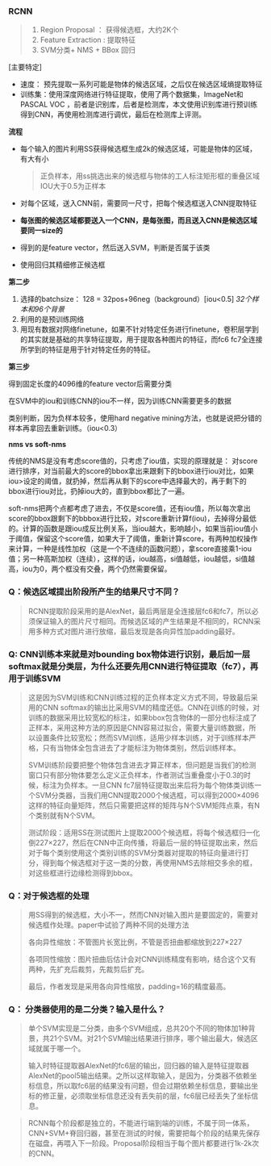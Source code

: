 ### RCNN

> 1. Region Proposal  ： 获得候选框，大约2K个
> 2. Feature Extraction : 提取特征
> 3. SVM分类+ NMS + BBox 回归

[主要特定]

* 速度： 预先提取一系列可能是物体的候选区域，之后仅在候选区域熵提取特征
* 训练集：使用深度网络进行特征提取，使用了两个数据集，ImageNet和PASCAL VOC ，前者是识别库，后者是检测库，本文使用识别库进行预训练得到CNN，再使用检测库进行调优，最后在检测库上评测。

**流程**

* 每个输入的图片利用SS获得候选框生成2k的候选区域，可能是物体的区域，有大有小

  > 正负样本，用ss挑选出来的候选框与物体的工人标注矩形框的重叠区域IOU大于0.5为正样本

* 对每个区域，送入CNN前，需要同一尺寸，把每个候选框送入CNN提取特征

* **每张图的候选区域都要送入一个CNN，是每张图，而且送入CNN是候选区域要同一size的**

* 得到的是feature vector，然后送入SVM，判断是否属于该类

* 使用回归其精细修正候选框

**第二步**

1. 选择的batchsize： 128 = 32pos+96neg（background）[iou<0.5] *32个样本和96个背景*
2. 利用的是预训练网络
3. 用现有数据对网络finetune，如果不针对特定任务进行finetune，卷积层学到的其实就是基础的共享特征提取，用于提取各种图片的特征，而fc6 fc7全连接所学到的特征是用于针对特定任务的特征。

**第三步**

得到固定长度的4096维的feature vector后需要分类

在SVM中的iou和训练CNN的iou不一样，因为训练CNN需要更多的数据

类别判断，因为负样本较多，使用hard negative mining方法，也就是说把分错的样本再拿回去重新训练。（iou<0.3）

**nms vs soft-nms**

传统的NMS是没有考虑score值的，只考虑了iou值，实现的原理就是： 对score进行排序，对当前最大的score的bbox拿出来跟剩下的bbox进行iou对比，如果iou>设定的阈值，就扔掉，然后再从剩下的score中选择最大的，再于剩下的bbox进行iou对比，扔掉iou大的，直到bbox都比了一遍。

soft-nms把两个点都考虑了进去，不仅是score值，还有iou值，所以每次拿出score的bbox跟剩下的bbbox进行比较，对score重新计算f(iou)，去掉得分最低的。计算的函数是跟iou成反比例关系，当iou越大，影响越小，如果当前iou值小于阈值，保留这个score值，如果大于了阈值，重新计算score，有两种加权操作来计算，一种是线性加权（这是一个不连续的函数问题），拿score直接乘1-iou值；另一种高斯加权（连续），这样的话，iou越高，si值越低，iou越低，si值越高，iou为0，两个框没有交叠，两个仍然需要保留。

### Q：候选区域提出阶段所产生的结果尺寸不同？

> RCNN提取阶段采用的是AlexNet，最后两层是全连接层fc6和fc7，所以必须保证输入的图片尺寸相同。而候选区域的产生结果是不相同的，RCNN采用多种方式对图片进行放缩，最后发现是各向异性加padding最好。

### Q: CNN训练本来就是对bounding box物体进行识别，最后加一层softmax就是分类层，为什么还要先用CNN进行特征提取（fc7），再用于训练SVM

> 这是因为SVM训练和CNN训练过程的正负样本定义方式不同，导致最后采用的CNN softmax的输出比采用SVM的精度还低。CNN在训练的时候，对训练的数据采用比较宽松的标注，如果bbox包含物体的一部分也标注成了正样本，采用这种方法的原因是CNN容易过拟合，需要大量训练数据，所以设置条件比较宽松；然而SVM训练，适用少样本训练，对于训练样本严格，只有当物体全包含进去了才能标注为物体类别，然后训练样本。
>
> SVM训练阶段要把整个物体包含进去才算正样本，但问题是当我们的检测窗口只有部分物体要怎么定义正负样本，作者测试当重叠度小于0.3的时候，标注为负样本。一旦CNN fc7层特征提取出来后将为每个物体类训练一个SVM分类器，当我们用CNN提取2000个候选框，可以得到2000×4096这样的特征向量矩阵，然后只需要把这样的矩阵与N个SVM矩阵点乘，有N个类别就有N个SVM。
>
> 测试阶段：适用SS在测试图片上提取2000个候选框，将每个候选框归一化倒227×227，然后在CNN中正向传播，将最后一层的特征提取出来，然后对于每个类别使用这个类别训练的SVM分类器对提取的特征向量进行打分，得到每个候选框对于这一类的分数，再使用NMS去除相交多余的框，对这些框进行边缘检测得到bbox。

### Q：对于候选框的处理

> 用SS得到的候选框，大小不一，然而CNN对输入图片是要固定的，需要对候选框作处理。paper中试验了两种不同的处理方法
>
> 各向异性缩放：不管图片长宽比例，不管是否扭曲都缩放到227×227
>
> 各项同性缩放：图片扭曲后估计会对CNN训练精度有影响，结合这个又有两种，先扩充后裁剪，先裁剪后扩充。
>
> 最后，作者发现是采用各向异性缩放，padding=16的精度最高。

### Q： 分类器使用的是二分类？输入是什么？

> 单个SVM实现是二分类，由多个SVM组成，总共20个不同的物体加1种背景，共21个SVM。对21个SVM输出结果进行排序，哪个输出最大，候选区域就属于哪一个。
>
> 输入时特征提取器AlexNet的fc6层的输出，回归器的输入是特征提取器AlexNet的pool5输出结果。之所以这样取输入，是因为，分类器不依赖坐标信息，所以取fc6层的结果没有问题，但会过期依赖坐标信息，要输出坐标的修正量，必须取坐标信息还没有丢失前的层，fc6层已经丢失了坐标信息。



> RCNN每个阶段都是独立的，不能进行端到端的训练，不属于同一体系，CNN+SVM+脊回归器，甚至在测试的时候，需要把每个阶段的结果先保存在磁盘，再喂入下一阶段。Proposal阶段相当于每个图片都要进行1k-2k次的CNN。